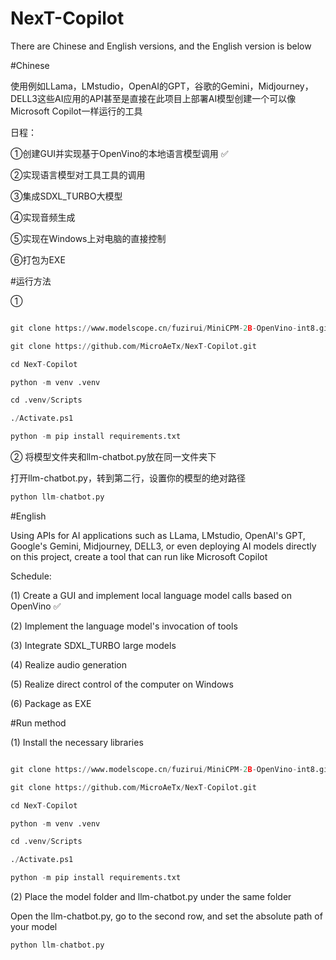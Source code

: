 # NexT-Copilot
There are Chinese and English versions, and the English version is below

#Chinese

使用例如LLama，LMstudio，OpenAI的GPT，谷歌的Gemini，Midjourney，DELL3这些AI应用的API甚至是直接在此项目上部署AI模型创建一个可以像Microsoft Copilot一样运行的工具

日程：

①创建GUI并实现基于OpenVino的本地语言模型调用 ✅

②实现语言模型对工具工具的调用

③集成SDXL_TURBO大模型

④实现音频生成

⑤实现在Windows上对电脑的直接控制

⑥打包为EXE


#运行方法

①
  
```python

git clone https://www.modelscope.cn/fuzirui/MiniCPM-2B-OpenVino-int8.git

git clone https://github.com/MicroAeTx/NexT-Copilot.git

cd NexT-Copilot

python -m venv .venv

cd .venv/Scripts

./Activate.ps1

python -m pip install requirements.txt
```
②
将模型文件夹和llm-chatbot.py放在同一文件夹下

打开llm-chatbot.py，转到第二行，设置你的模型的绝对路径

```python
python llm-chatbot.py
```





#English

Using APIs for AI applications such as LLama, LMstudio, OpenAI's GPT, Google's Gemini, Midjourney, DELL3, or even deploying AI models directly on this project, create a tool that can run like Microsoft Copilot

Schedule:

(1) Create a GUI and implement local language model calls  based on OpenVino ✅

(2) Implement the language model's invocation of tools

(3) Integrate SDXL_TURBO large models

(4) Realize audio generation

(5) Realize direct control of the computer on Windows

(6) Package as EXE


#Run method

(1) Install the necessary libraries
  
```python

git clone https://www.modelscope.cn/fuzirui/MiniCPM-2B-OpenVino-int8.git

git clone https://github.com/MicroAeTx/NexT-Copilot.git

cd NexT-Copilot

python -m venv .venv

cd .venv/Scripts

./Activate.ps1

python -m pip install requirements.txt
```
(2)
Place the model folder and llm-chatbot.py under the same folder

Open the llm-chatbot.py, go to the second row, and set the absolute path of your model

```python
python llm-chatbot.py
```

